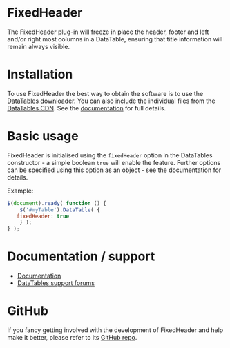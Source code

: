 # FixedHeader

The FixedHeader plug-in will freeze in place the header, footer and left and/or right most columns in a DataTable, ensuring that title information will remain always visible.


# Installation

To use FixedHeader the best way to obtain the software is to use the [DataTables downloader](//datatables.net/download). You can also include the individual files from the [DataTables CDN](//cdn.datatables.net). See the [documentation](http://datatables.net/extensions/fixedheader/) for full details.


# Basic usage

FixedHeader is initialised using the `fixedHeader` option in the DataTables constructor - a simple boolean `true` will enable the feature. Further options can be specified using this option as an object - see the documentation for details.

Example:

```js
$(document).ready( function () {
    $('#myTable').DataTable( {
   fixedHeader: true
    } );
} );
```


# Documentation / support

* [Documentation](https://datatables.net/extensions/fixedheader/)
* [DataTables support forums](http://datatables.net/forums)


# GitHub

If you fancy getting involved with the development of FixedHeader and help make it better, please refer to its [GitHub repo](https://github.com/DataTables/FixedHeader).

